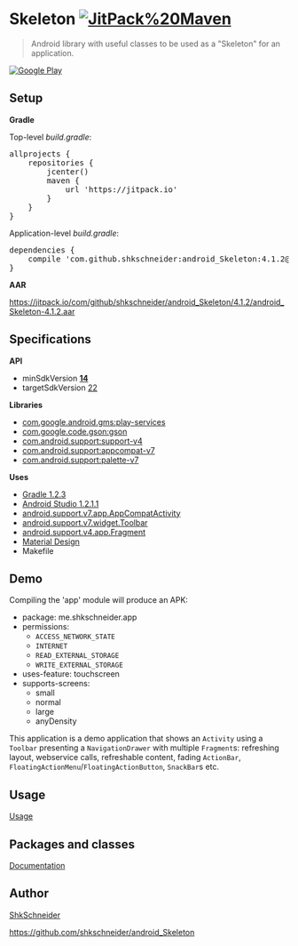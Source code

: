 Skeleton [![JitPack%20Maven](https://img.shields.io/github/tag/shkschneider/android_Skeleton.svg?label=JitPack%20Maven)](https://jitpack.io/#shkschneider/android_Skeleton/4.1.2)
========

> Android library with useful classes to be used as a "Skeleton" for an application.

[![Google Play](https://developer.android.com/images/brand/en_generic_rgb_wo_45.png)](https://play.google.com/store/apps/details?id=me.shkschneider.skeleton.demo)

Setup
-----

**Gradle**

Top-level *build.gradle*:

<pre>allprojects {
    repositories {
        jcenter()
        maven {
            url 'https://jitpack.io'
        }
    }
}</pre>

Application-level *build.gradle*:

<pre>dependencies {
    compile 'com.github.shkschneider:android_Skeleton:4.1.2@aar'
}</pre>

**AAR**

https://jitpack.io/com/github/shkschneider/android_Skeleton/4.1.2/android_Skeleton-4.1.2.aar

Specifications
--------------

**API**

- minSdkVersion [**14**](https://developer.android.com/reference/android/os/Build.VERSION_CODES.html#ICE_CREAM_SANDWICH)
- targetSdkVersion [22](https://developer.android.com/reference/android/os/Build.VERSION_CODES.html#LOLLIPOP_MR1)

**Libraries**


- [com.google.android.gms:play-services](https://developer.android.com/google/play-services/index.html)
- [com.google.code.gson:gson](https://github.com/google/gson)
- [com.android.support:support-v4](https://developer.android.com/tools/support-library/features.html#v4)
- [com.android.support:appcompat-v7](https://developer.android.com/tools/support-library/features.html#v7-appcompat)
- [com.android.support:palette-v7](https://developer.android.com/tools/support-library/features.html#v7-palette)

**Uses**

- [Gradle 1.2.3](http://tools.android.com/tech-docs/new-build-system)
- [Android Studio 1.2.1.1](https://developer.android.com/sdk/index.html)
- [android.support.v7.app.AppCompatActivity](https://developer.android.com/reference/android/support/v7/app/AppCompatActivity.html)
- [android.support.v7.widget.Toolbar](https://developer.android.com/reference/android/support/v7/widget/Toolbar.html)
- [android.support.v4.app.Fragment](https://developer.android.com/reference/android/support/v4/app/Fragment.html)
- [Material Design](http://www.google.com/design/spec/material-design/introduction.html)
- Makefile

Demo
----

Compiling the 'app' module will produce an APK:

- package: me.shkschneider.app
- permissions:
  - `ACCESS_NETWORK_STATE`
  - `INTERNET`
  - `READ_EXTERNAL_STORAGE`
  - `WRITE_EXTERNAL_STORAGE`
- uses-feature: touchscreen
- supports-screens:
  - small
  - normal
  - large
  - anyDensity

This application is a demo application that shows an `Activity` using a `Toolbar` presenting a `NavigationDrawer` with multiple `Fragment`s:
refreshing layout, webservice calls, refreshable content, fading `ActionBar`, `FloatingActionMenu`/`FloatingActionButton`, `SnackBar`s etc.

Usage
-----

[Usage](https://github.com/shkschneider/android_Skeleton/wiki/Usage)


Packages and classes
--------------------

[Documentation](https://github.com/shkschneider/android_Skeleton/wiki/Documentation)

Author
------

[ShkSchneider](https://shkschneider.me)

https://github.com/shkschneider/android_Skeleton
